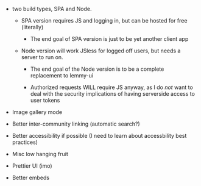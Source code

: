 - two build types, SPA and Node.

  - SPA version requires JS and logging in, but can be hosted for free (literally)

    - The end goal of SPA version is just to be yet another client app

  - Node version will work JSless for logged off users, but needs a server to run on.

    - The end goal of the Node version is to be a complete replacement to lemmy-ui

    - Authorized requests WILL require JS anyway, as I do _not_ want to deal with
      the security implications of having serverside access to user tokens

- Image gallery mode
- Better inter-community linking (automatic search?)
- Better accessibility if possible (I need to learn about accessbility best practices)
- Misc low hanging fruit
- Prettier UI (imo)
- Better embeds
